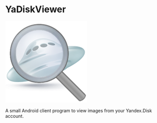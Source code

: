 YaDiskViewer
============

![alt tag](https://github.com/AntonGitName/YaDiskViewer/blob/master/res/drawable-hdpi/ic_yadiskviewer_logo.png?raw=true "App logo")

A small Android client program to view images from your Yandex.Disk account.
